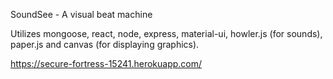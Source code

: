 SoundSee - A visual beat machine 

Utilizes mongoose, react, node, express, material-ui, howler.js (for sounds), paper.js and canvas (for displaying graphics). 

https://secure-fortress-15241.herokuapp.com/